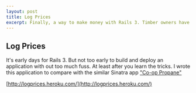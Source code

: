 ```yaml
---
layout: post
title: Log Prices
excerpt: Finally, a way to make money with Rails 3. Timber owners have a saying "When prices are low, let them grow"...
---
```

## Log Prices ##
It's early days for Rails 3. But not too early to build and deploy an application with out too much fuss.
At least after you learn the tricks. 
I wrote this application to compare with the similar Sinatra app ["Co-op Propane"](/2010/08/17/CoopPropane/) 


[http://logprices.heroku.com/](http://logprices.heroku.com/)


